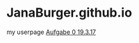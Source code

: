 # JanaBurger.github.io
my userpage
<a href="https://janaburger.github.io/EIA2/Aufgabe0/aufgabe0.htm" target="blank">Aufgabe 0 19.3.17</a> 
